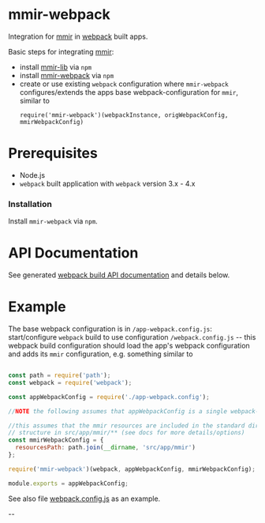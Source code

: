mmir-webpack
========

Integration for [mmir][1] in [webpack][4] built apps.

Basic steps for integrating [mmir][1]:

 * install [mmir-lib][1] via `npm`
 * install [mmir-webpack][3] via `npm`
 * create or use existing `webpack` configuration where `mmir-webpack`
   configures/extends the apps base webpack-configuration for `mmir`, similar to
	 ```
	 require('mmir-webpack')(webpackInstance, origWebpackConfig, mmirWebpackConfig)
	 ```

# Prerequisites

 * Node.js
 * `webpack` built application with `webpack` version 3.x - 4.x


### Installation

Install `mmir-webpack` via `npm`.


# API Documentation

See generated [webpack build API documentation][5] and details below.


# Example

The base webpack configuration is in `/app-webpack.config.js`:  
start/configure `webpack` build to use configuration `/webpack.config.js` --
this webpack build configuration should load the app's webpack configuration
and adds its `mmir` configuration, e.g. something similar to
```javascript

const path = require('path');
const webpack = require('webpack');

const appWebpackConfig = require('./app-webpack.config');

//NOTE the following assumes that appWebpackConfig is a single webpack-configuration object

//this assumes that the mmir resources are included in the standard directory
// structure in src/app/mmir/** (see docs for more details/options)
const mmirWebpackConfig = {
  resourcesPath: path.join(__dirname, 'src/app/mmir')
};

require('mmir-webpack')(webpack, appWebpackConfig, mmirWebpackConfig);

module.exports = appWebpackConfig;

```

See also file [webpack.config.js](./webpack-config.js) as an example.


--

[1]: https://github.com/mmig/mmir-lib
[2]: https://github.com/mmig/mmir-tooling
[3]: https://github.com/mmig/mmir-webpack
[4]: https://webpack.js.org/
[5]: https://mmig.github.io/mmir-webpack/modules/_index_d_.html
